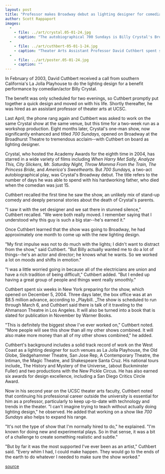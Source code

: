```yaml
---
layout: post
title: "Professor makes Broadway debut as lighting designer for comedian Billy Crystal's hit show"
author: Scott Rappaport
images:
  -
    - file: ../art/crystal.05-01-24.jpg
    - caption: "The autobiographical 700 Sundays is Billy Crystal's Broadway debut. Photo: Joan Marcus"
  -
    - file: ../art/cuthbert-05-01-1-24.jpg
    - caption: "Theater Arts Assistant Professor David Cuthbert spent six weeks in New York preparing for the show. Photo: Courtesy David Cuthbert"
  -
    - file: ../art/poster.05-01-24.jpg
    - caption: ""
---
```


In February of 2003, David Cuthbert received a call from southern California's La Jolla Playhouse to do the lighting design for a benefit performance by comedian/actor Billy Crystal.

The benefit was only scheduled for two evenings, so Cuthbert promptly put together a quick design and moved on with his life. Shortly thereafter, he was hired as an assistant professor of theater arts at UCSC.   

Last April, the phone rang again and Cuthbert was asked to work on the same Crystal show at the same venue, but this time for a two-week run as a workshop production. Eight months later, Crystal's one-man show, now significantly enhanced and titled _700 Sundays,_ opened on Broadway at the Broadhurst Theatre to tremendous acclaim--with Cuthbert on board as lighting designer.  

Crystal, who hosted the Academy Awards for the eighth time in 2004, has starred in a wide variety of films including _When Harry Met Sally, Analyze This, City Slickers, Mr. Saturday Night, Throw Momma From the Train, The Princess Bride,_ and _America's Sweethearts._ But _700 Sundays,_ a two-act autobiographical play, was Crystal's Broadway debut. The title refers to the number of days he was able to spend with his hardworking father, who died when the comedian was just 15.

Cuthbert recalled the first time he saw the show, an unlikely mix of stand-up comedy and deeply personal stories about the death of Crystal's parents.  

"I saw it with the set designer and we sat there in stunned silence," Cuthbert recalled. "We were both really moved. I remember saying that I understood why this guy is such a big star--he's earned it."  

Once Cuthbert learned that the show was going to Broadway, he had approximately one month to come up with the new lighting design.  

"My first impulse was not to do much with the lights; I didn't want to distract from the show," said Cuthbert. "But Billy actually wanted me to do a lot of things--he's an actor and director; he knows what he wants. So we worked a lot on moods and shifts in emotion."  

"I was a little worried going in because all of the electricians are union and have a rich tradition of being difficult," Cuthbert added. "But I ended up having a great group of people and things went really smoothly."  

Cuthbert spent six weeks in New York preparing for the show, which opened on December 5, 2004. Three days later, the box office was at an $8.5 million advance, according to _Playbill. _The show is scheduled to run through March 6, and Cuthbert said there is talk of it traveling to the Ahmanson Theatre in Los Angeles. It will also be turned into a book that is slated for publication in November by Warner Books.   

"This is definitely the biggest show I've ever worked on," Cuthbert noted. "More people will see this show than all my other shows combined. It will also make more money than all of my other shows combined," he added.  

Cuthbert's background includes a solid track record of work on the West Coast as a lighting designer for such venues as La Jolla Playhouse, the Old Globe, Sledgehammer Theatre, San Jose Rep, A Contemporary Theatre, the Intiman, the Magic Theatre, and Shakespeare Santa Cruz. His national tours include_ The History and Mystery of the Universe_ (about Buckminster Fuller) and two productions with the New Pickle Circus. He has also earned six awards for design excellence, including a San Diego Critics Circle Award.   

Now in his second year on the UCSC theater arts faculty, Cuthbert noted that continuing his professional career outside the university is essential for him as a professor, particularly to keep up-to-date with technology and trends in the theater. "I can't imagine trying to teach without actually doing lighting design," he observed. He added that working on a show like _700 Sundays_ also helps to expand his range.  

"It's not the type of show that I'm normally hired to do," he explained. "I'm known for doing new and experimental plays. So in that sense, it was a bit of a challenge to create something realistic and subtle."  

"But by far it was the most supported I've ever been as an artist," Cuthbert said. "Every whim I had, I could make happen. They would go to the ends of the earth to do whatever I needed to make sure the show worked."  
  

[source](http://www1.ucsc.edu/currents/04-05/01-24/cuthbert.asp "Permalink to cuthbert")
